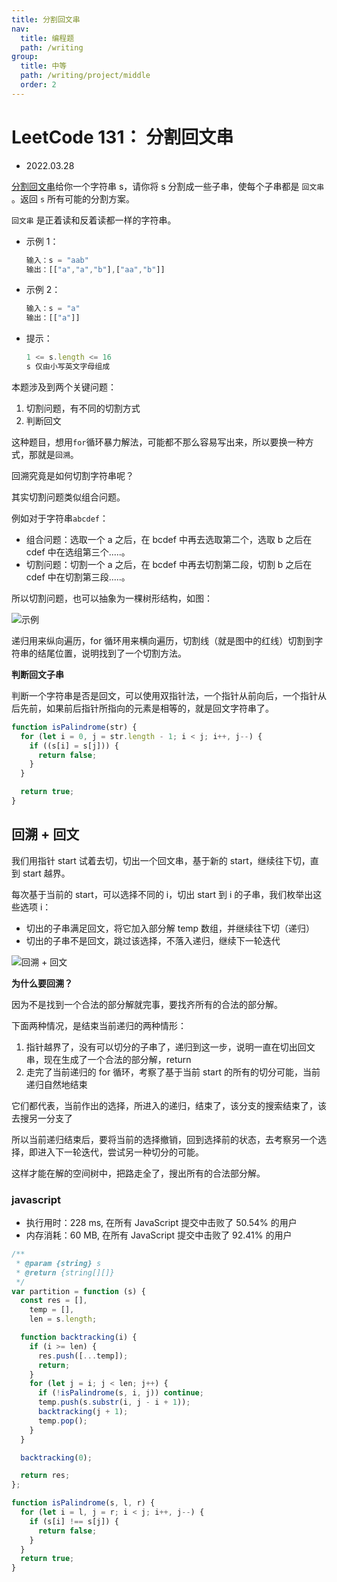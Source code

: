 ```yaml
---
title: 分割回文串
nav:
  title: 编程题
  path: /writing
group:
  title: 中等
  path: /writing/project/middle
  order: 2
---
```


# LeetCode 131： 分割回文串

- 2022.03.28

[分割回文串](https://leetcode-cn.com/problems/palindrome-partitioning/)给你一个字符串 s，请你将 s 分割成一些子串，使每个子串都是 `回文串` 。返回 `s` 所有可能的分割方案。

`回文串` 是正着读和反着读都一样的字符串。

- 示例 1：

  ```js
  输入：s = "aab"
  输出：[["a","a","b"],["aa","b"]]
  ```

- 示例 2：

  ```js
  输入：s = "a"
  输出：[["a"]]
  ```

- 提示：

  ```js
  1 <= s.length <= 16
  s 仅由小写英文字母组成
  ```

本题涉及到两个关键问题：

1. 切割问题，有不同的切割方式
2. 判断回文

这种题目，想用`for`循环暴力解法，可能都不那么容易写出来，所以要换一种方式，那就是`回溯`。

回溯究竟是如何切割字符串呢？

其实切割问题类似组合问题。

例如对于字符串`abcdef`：

- 组合问题：选取一个 a 之后，在 bcdef 中再去选取第二个，选取 b 之后在 cdef 中在选组第三个.....。
- 切割问题：切割一个 a 之后，在 bcdef 中再去切割第二段，切割 b 之后在 cdef 中在切割第三段.....。

所以切割问题，也可以抽象为一棵树形结构，如图：

![示例](https://code-thinking.cdn.bcebos.com/pics/131.%E5%88%86%E5%89%B2%E5%9B%9E%E6%96%87%E4%B8%B2.jpg)

递归用来纵向遍历，for 循环用来横向遍历，切割线（就是图中的红线）切割到字符串的结尾位置，说明找到了一个切割方法。

**判断回文子串**

判断一个字符串是否是回文，可以使用双指针法，一个指针从前向后，一个指针从后先前，如果前后指针所指向的元素是相等的，就是回文字符串了。

```js
function isPalindrome(str) {
  for (let i = 0, j = str.length - 1; i < j; i++, j--) {
    if ((s[i] = s[j])) {
      return false;
    }
  }

  return true;
}
```

## 回溯 + 回文

我们用指针 start 试着去切，切出一个回文串，基于新的 start，继续往下切，直到 start 越界。

每次基于当前的 start，可以选择不同的 i，切出 start 到 i 的子串，我们枚举出这些选项 i：

- 切出的子串满足回文，将它加入部分解 temp 数组，并继续往下切（递归）
- 切出的子串不是回文，跳过该选择，不落入递归，继续下一轮迭代

![回溯 + 回文](https://pic.leetcode-cn.com/1615074249-jcNHLL-image.png)

**为什么要回溯？**

因为不是找到一个合法的部分解就完事，要找齐所有的合法的部分解。

下面两种情况，是结束当前递归的两种情形：

1. 指针越界了，没有可以切分的子串了，递归到这一步，说明一直在切出回文串，现在生成了一个合法的部分解，return
2. 走完了当前递归的 for 循环，考察了基于当前 start 的所有的切分可能，当前递归自然地结束

它们都代表，当前作出的选择，所进入的递归，结束了，该分支的搜索结束了，该去搜另一分支了

所以当前递归结束后，要将当前的选择撤销，回到选择前的状态，去考察另一个选择，即进入下一轮迭代，尝试另一种切分的可能。

这样才能在解的空间树中，把路走全了，搜出所有的合法部分解。

### javascript

- 执行用时：228 ms, 在所有 JavaScript 提交中击败了 50.54% 的用户
- 内存消耗：60 MB, 在所有 JavaScript 提交中击败了 92.41% 的用户

```js
/**
 * @param {string} s
 * @return {string[][]}
 */
var partition = function (s) {
  const res = [],
    temp = [],
    len = s.length;

  function backtracking(i) {
    if (i >= len) {
      res.push([...temp]);
      return;
    }
    for (let j = i; j < len; j++) {
      if (!isPalindrome(s, i, j)) continue;
      temp.push(s.substr(i, j - i + 1));
      backtracking(j + 1);
      temp.pop();
    }
  }

  backtracking(0);

  return res;
};

function isPalindrome(s, l, r) {
  for (let i = l, j = r; i < j; i++, j--) {
    if (s[i] !== s[j]) {
      return false;
    }
  }
  return true;
}
```
